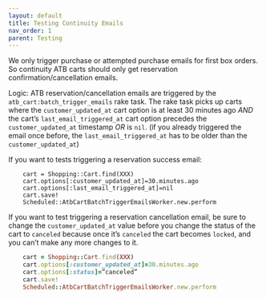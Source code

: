 ```yaml
---
layout: default
title: Testing Continuity Emails
nav_order: 1
parent: Testing
---
```


We only trigger purchase or attempted purchase emails for first box orders. So continuity ATB carts should only get reservation confirmation/cancellation emails.

Logic: ATB reservation/cancellation emails are triggered by the `atb_cart:batch_trigger_emails` rake task. The rake task picks up carts where the `customer_updated_at` cart option is at least 30 minutes ago *AND* the cart’s `last_email_triggered_at` cart option precedes the `customer_updated_at` timestamp *OR* is `nil`. (if you already triggered the email once before, the `last_email_triggered_at` has to be older than the `customer_updated_at`)

If you want to tests triggering a reservation success email:
```
    cart = Shopping::Cart.find(XXX)
    cart.options[:customer_updated_at]=30.minutes.ago
    cart.options[:last_email_triggered_at]=nil
    cart.save!
    Scheduled::AtbCartBatchTriggerEmailsWorker.new.perform
```

If you want to test triggering a reservation cancellation email, be sure to change the `customer_updated_at` value before you change the status of the cart to `canceled` because once it’s `canceled` the cart becomes `locked`, and you can’t make any more changes to it.

````rb
    cart = Shopping::Cart.find(XXX)
    cart.options[:customer_updated_at]=30.minutes.ago
    cart.options[:status]=”canceled”
    cart.save!
    Scheduled::AtbCartBatchTriggerEmailsWorker.new.perform
````